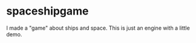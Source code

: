 spaceshipgame
=============

I made a "game" about ships and space. This is just an engine with a little demo.
